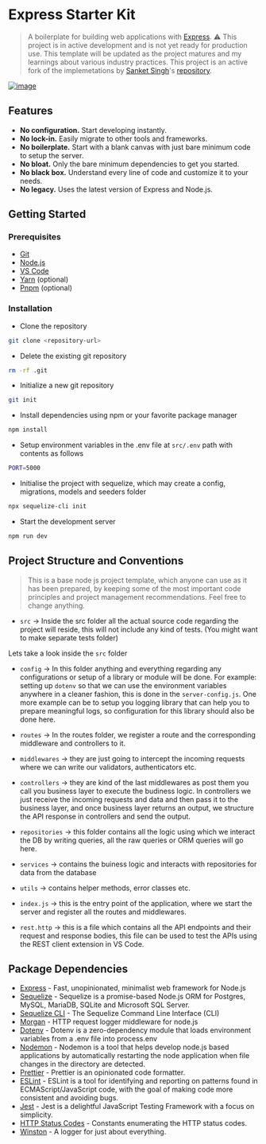 # Express Starter Kit

> A boilerplate for building web applications with [Express](http://expressjs.com/). ⚠️ This project is in active development and is not yet ready for production use. This template will be updated as the project matures and my learnings about various industry practices. This project is an active fork of the implemetations by [Sanket Singh](https://github.com/singhsanket143)'s [repository](https://github.com/singhsanket143/Base-Node-Project-Template/blob/master/.gitignore).

[![image](https://user-images.githubusercontent.com/28717686/235532155-6878d8f4-ec14-4c9d-84a7-aa9fa0afaadf.png)](https://github.com/thatbeautifuldream/express-starter)

## Features

- **No configuration.** Start developing instantly.
- **No lock-in.** Easily migrate to other tools and frameworks.
- **No boilerplate.** Start with a blank canvas with just bare minimum code to setup the server.
- **No bloat.** Only the bare minimum dependencies to get you started.
- **No black box.** Understand every line of code and customize it to your needs.
- **No legacy.** Uses the latest version of Express and Node.js.

## Getting Started

### Prerequisites

- [Git](https://git-scm.com/)
- [Node.js](https://nodejs.org/en/)
- [VS Code](https://code.visualstudio.com/)
- [Yarn](https://yarnpkg.com/en/) (optional)
- [Pnpm](https://pnpm.js.org/) (optional)

### Installation

- Clone the repository

```bash
git clone <repository-url>
```

- Delete the existing git repository

```bash
rm -rf .git
```

- Initialize a new git repository

```bash
git init
```

- Install dependencies using npm or your favorite package manager

```bash
npm install
```

- Setup environment variables in the .env file at `src/.env` path with contents as follows

```bash
PORT=5000
```

- Initialise the project with sequelize, which may create a config, migrations, models and seeders folder

```bash
npx sequelize-cli init
```

- Start the development server

```bash
npm run dev
```

## Project Structure and Conventions

> This is a base node js project template, which anyone can use as it has been prepared, by keeping some of the most important code principles and project management recommendations. Feel free to change anything.

- `src` -> Inside the src folder all the actual source code regarding the project will reside, this will not include any kind of tests. (You might want to make separate tests folder)

Lets take a look inside the `src` folder

- `config` -> In this folder anything and everything regarding any configurations or setup of a library or module will be done. For example: setting up `dotenv` so that we can use the environment variables anywhere in a cleaner fashion, this is done in the `server-config.js`. One more example can be to setup you logging library that can help you to prepare meaningful logs, so configuration for this library should also be done here.

- `routes` -> In the routes folder, we register a route and the corresponding middleware and controllers to it.

- `middlewares` -> they are just going to intercept the incoming requests where we can write our validators, authenticators etc.

- `controllers` -> they are kind of the last middlewares as post them you call you business layer to execute the budiness logic. In controllers we just receive the incoming requests and data and then pass it to the business layer, and once business layer returns an output, we structure the API response in controllers and send the output.

- `repositories` -> this folder contains all the logic using which we interact the DB by writing queries, all the raw queries or ORM queries will go here.

- `services` -> contains the buiness logic and interacts with repositories for data from the database

- `utils` -> contains helper methods, error classes etc.

- `index.js` -> this is the entry point of the application, where we start the server and register all the routes and middlewares.

- `rest.http` -> this is a file which contains all the API endpoints and their request and response bodies, this file can be used to test the APIs using the REST client extension in VS Code.

## Package Dependencies

- [Express](https://expressjs.com/) - Fast, unopinionated, minimalist web framework for Node.js
- [Sequelize](https://sequelize.org/) - Sequelize is a promise-based Node.js ORM for Postgres, MySQL, MariaDB, SQLite and Microsoft SQL Server.
- [Sequelize CLI](https://www.npmjs.com/package/sequelize-cli) - The Sequelize Command Line Interface (CLI)
- [Morgan](https://www.npmjs.com/package/morgan) - HTTP request logger middleware for node.js
- [Dotenv](https://www.npmjs.com/package/dotenv) - Dotenv is a zero-dependency module that loads environment variables from a .env file into process.env
- [Nodemon](https://www.npmjs.com/package/nodemon) - Nodemon is a tool that helps develop node.js based applications by automatically restarting the node application when file changes in the directory are detected.
- [Prettier](https://prettier.io/) - Prettier is an opinionated code formatter.
- [ESLint](https://eslint.org/) - ESLint is a tool for identifying and reporting on patterns found in ECMAScript/JavaScript code, with the goal of making code more consistent and avoiding bugs.
- [Jest](https://jestjs.io/) - Jest is a delightful JavaScript Testing Framework with a focus on simplicity.
- [HTTP Status Codes](https://www.npmjs.com/package/http-status-codes) - Constants enumerating the HTTP status codes.
- [Winston](https://www.npmjs.com/package/winston) - A logger for just about everything.

